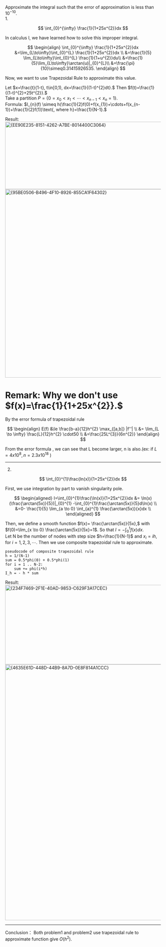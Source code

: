 
Approximate the integral such that the error of approximation is less than $10^{-10}$.  
1.

$$
\int_{0}^{\infty} \frac{1}{1+25x^{2}}dx
$$

In calculus I, we have learned how to solve this improper integral.

$$
\begin{align}
\int_{0}^{\infty} \frac{1}{1+25x^{2}}dx &=\lim_{L\to\infty}\int_{0}^{L} \frac{1}{1+25x^{2}}dx \\
&=\frac{1}{5} \lim_{L\to\infty}\int_{0}^{L} \frac{1}{1+u^{2}}du\\
&=\frac{1}{5}\lim_{L\to\infty}\arctan(u)|_{0}^{L}\\
&=\frac{\pi}{10}\simeq0.31415926535.
\end{align}
$$

Now, we want to use Trapezoidal Rule to approximate this value.

Let $x=\frac{t}{1-t}, t\in[0,1), dx=\frac{1}{(1-t)^{2}dt}.$ Then $f(t)=\frac{1}{(1-t)^{2}+25t^{2}}.$  
Take a partition $P = \{ 0 = x_{0} \lt x_{1} \lt \cdots \lt x_{n-1} \lt x_{n} = 1 \}$.   
Formula: $I_{n}(f) \simeq h(\frac{1}{2}f(0)+f(x_{1})+\cdots+f(x_{n-1})+\frac{1}{2}f(1))\text{, where h}=\frac{1}{N-1}.$  


Result:  
<img width="831" height="218" alt="{EE90E235-8151-4262-A7BE-8014400C3064}" src="https://github.com/user-attachments/assets/d29f6740-fdff-4ae3-b7d0-bc85584f1007" />  
<img width="802" height="609" alt="{95BE0506-B496-4F10-8926-855CA1F64302}" src="https://github.com/user-attachments/assets/be515db7-c167-4e01-9dfb-49bdcbc6c2fa" />

# Remark: Why we don't use $f(x)=\frac{1}{1+25x^{2}}.$

By the error formula of trapezoidal rule

$$
\begin{align}
E(f) &\le \frac{b-a}{12}h^{2} \max_{[a,b]} |f''| \\
&= \lim_{L \to \infty} \frac{L}{12}h^{2} \cdot50 \\
&=\frac{25L^{3}}{6n^{2}}
\end{align}
$$

From the error formula , we can see that L become larger, n is also.(ex: if $L=4x10^{8},n=2.3x10^{18}$ )  

---

2.

$$
\int_{0}^{1}\frac{ln(x)}{1+25x^{2}}dx
$$

First, we use integration by part to vanish singularity pole.

$$
\begin{aligned}
I=\int_{0}^{1}\frac{\ln(x)}{1+25x^{2}}dx 
&= \ln(x)(\frac{\arctan(5x)}{5})|_{0}^{1} -\int_{0}^{1}\frac{\arctan(5x)}{5}d\ln(x) \\
&=0- \frac{1}{5} \lim_{a \to 0} \int_{a}^{1} \frac{\arctan(5x)}{x}dx \\
\end{aligned}
$$

Then, we define a smooth function $f(x)= \frac{\arctan(5x)}{5x},$ with $f(0)=\lim_{x \to 0} \frac{\arctan(5x)}{5x}=1$. So that $I=-\int_{0}^{1}f(x)dx$.  
Let N be the number of nodes with step size $h=\frac{1}{N-1}$ and $x_{i}=ih$, for $i=1,2,3,\cdots$. Then we use composite trapezoidal rule to approximate.  

```
pseudocode of composite trapezoidal rule
h = 1/(N-1)
sum = 0.5*phi(0) + 0.5*phi(1)
for i = 1 .. N-2:
    sum += phi(i*h)
I_h = - h * sum
```


Result:  
<img width="900" height="257" alt="{234F7469-2F1E-40AD-9853-C629F3A17CEC}" src="https://github.com/user-attachments/assets/c0fd4bb2-b24c-4b0e-9fcf-3f51b091d771" />  
<img width="900" height="827" alt="{4635E61D-448D-44B9-8A7D-0E8F814A1CCC}" src="https://github.com/user-attachments/assets/a65defc1-e469-4ab9-9ea3-8646aff0f190" />

---

Conclusion： Both problem1 and problem2 use trapezoidal rule to approximate function give $O(h^{2})$.

